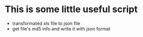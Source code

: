 # This is some little useful script
* transformated xls file to json file
* get file's md5 info and write it with json format
